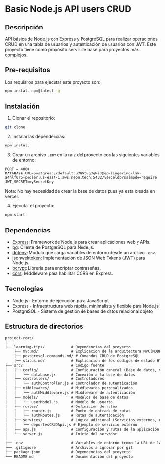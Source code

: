 # Basic Node.js API users CRUD

## Descripción

API básica de Node.js con Express y PostgreSQL para realizar operaciones CRUD en una tabla de usuarios y autenticación de usuarios con JWT. Este proyecto tiene como propósito servir de base para proyectos más complejos.

## Pre-requisitos

Los requisitos para ejecutar este proyecto son:

```bash
npm install npm@latest -g
```

## Instalación

1. Clonar el repositorio:

```bash
git clone
```

2. Instalar las dependencias:

```bash
npm install
```

3. Crear un archivo `.env` en la raíz del proyecto con las siguientes variables de entorno:

```env
PORT = 4000
DATABASE_URL=postgres://default:u7BGtvg3qNiJ@ep-lingering-lab-a4hlf0r5-pooler.us-east-1.aws.neon.tech:5432/verceldb?sslmode=require
JWT_SECRET=mySecretKey
```

Nota: No hay necesidad de crear la base de datos pues ya esta creada en vercel.

4. Ejecutar el proyecto:

```bash
npm start
```

## Dependencias

- [Express](https://expressjs.com/es/): Framework de Node.js para crear aplicaciones web y APIs.
- [pg](https://node-postgres.com/): Cliente de PostgreSQL para Node.js.
- [dotenv](https://www.npmjs.com/package/dotenv): Módulo que carga variables de entorno desde un archivo `.env`.
- [jsonwebtoken](https://www.npmjs.com/package/jsonwebtoken): Implementación de JSON Web Tokens (JWT) para Node.js.
- [bcrypt](https://www.npmjs.com/package/bcrypt): Librería para encriptar contraseñas.
- [cors](https://www.npmjs.com/package/cors): Middleware para habilitar CORS en Express.

## Tecnologías

- Node.js - Entorno de ejecución para JavaScript
- Express - Infraestructura web rápida, minimalista y flexible para Node.js
- PostgreSQL - Sistema de gestión de bases de datos relacional objeto

## Estructura de directorios

```txt
project-root/
│
|── learning-tips/            # Dependencias del proyecto
    ├── mvc.md/               # Explicacion de la arquitectura MVC(MODEL-VIEW-CONTROLLER)
    |── postgresql-commands.md/ # Comandos CRUD de PostgreSQL
    |── status.md/            # Explicacion de los codigos de estado HTTP y casos de uso
├── src/                      # Código fuente
│   ├── config/               # Configuración general (Base de datos, variables de entorno)
│   │   └── database.js       # Conexión a la base de datos
│   ├── controllers/          # Controladores
│   │   └── authController.js # Controlador de autenticación
│   ├── middlewares/          # Middlewares personalizados
│   │   └── authMiddleware.js # Middleware de autenticación
│   ├── models/               # Modelos de base de datos
│   │   └── userModel.js      # Modelo de usuario
│   ├── routes/               # Definición de rutas
│   |   ├── router.js         # Punto de entrada de rutas
│   │   └── authRoutes.js     # Rutas de autenticación
│   ├── services/             # Lógica adicional (Servicios externos, utilidades)
│   │   └── deportesCRUDApi.js # Ejemplo de servicio externo
│   ├── app.js                # Configuración y rutas de la aplicación
│   └── server.js             # Inicio del servidor
│
├── .env                      # Variables de entorno (como la URL de la base de datos, puerto del servidor, etc.)
├── .gitignore                # Archivos a ignorar por git
├── package.json              # Dependencias del proyecto
└── README.md                 # Documentación del proyecto
```
